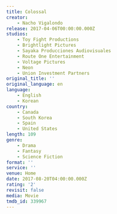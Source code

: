 ```yaml
---
title: Colossal
creator:
    - Nacho Vigalondo
release: 2017-04-06T00:00:00.000Z
studios:
    - Toy Fight Productions
    - Brightlight Pictures
    - Sayaka Producciones Audiovisuales
    - Route One Entertainment
    - Voltage Pictures
    - Neon
    - Union Investment Partners
original_title: ''
original_language: en
language:
    - English
    - Korean
country:
    - Canada
    - South Korea
    - Spain
    - United States
length: 109
genre:
    - Drama
    - Fantasy
    - Science Fiction
format: ''
service: ''
venue: Home
date: 2017-08-20T04:00:00.000Z
rating: '2'
revisit: false
media: Movie
tmdb_id: 339967
---
```



